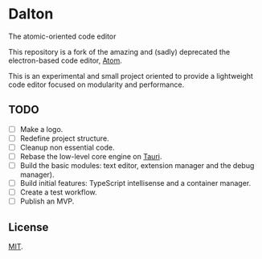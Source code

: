 # Dalton

The atomic-oriented code editor

This repository is a fork of the amazing and (sadly) deprecated the electron-based code editor, [Atom](https://github.com/atom/atom).

This is an experimental and small project oriented to provide a lightweight code editor focused on modularity and performance.

## TODO

- [ ] Make a logo.
- [ ] Redefine project structure.
- [ ] Cleanup non essential code.
- [ ] Rebase the low-level core engine on [Tauri](https://github.com/tauri-apps/tauri).
- [ ] Build the basic modules: text editor, extension manager and the debug manager).
- [ ] Build initial features: TypeScript intellisense and a container manager.
- [ ] Create a test workflow.
- [ ] Publish an MVP.

## License

[MIT](https://github.com/KBeDevel/dalton/blob/master/LICENSE.md).
